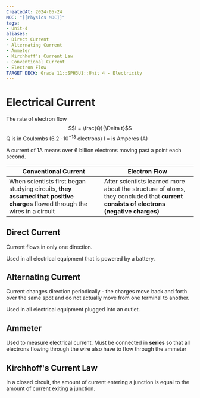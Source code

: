 ```yaml
---
CreatedAt: 2024-05-24
MOC: "[[Physics MOC]]"
tags:
- Unit-4
aliases:
- Direct Current
- Alternating Current
- Ammeter
- Kirchhoff's Current Law
- Conventional Current
- Electron Flow
TARGET DECK: Grade 11::SPH3U1::Unit 4 - Electricity
---
```


# Electrical Current
The rate of electron flow
$$I = \frac{Q}{\Delta t}$$
Q is in Coulombs ($6.2 \cdot 10^{-18}$ electrons)
I = is Amperes (A)

A current of 1A means over 6 billion electrons moving past a point each second.


| Conventional Current                                                                                                        | Electron Flow                                                                                                                        |
| --------------------------------------------------------------------------------------------------------------------------- | ------------------------------------------------------------------------------------------------------------------------------------ |
| When scientists first began studying circuits, **they assumed that positive charges** flowed through the wires in a circuit | After scientists learned more about the structure of atoms, they concluded that **current consists of electrons (negative charges)** |


## Direct Current
Current flows in only one direction.
<!--ID: 1718124839376-->


Used in all electrical equipment that is powered by a battery.

## Alternating Current
Current changes direction periodically - the charges move back and forth over the same spot and do not actually move from one terminal to another.
<!--ID: 1717163511436-->


Used in all electrical equipment plugged into an outlet.
<!--ID: 1716814411793-->


## Ammeter
Used to measure electrical current. Must be connected in **series** so that all electrons flowing through the wire also have to flow through the ammeter
<!--ID: 1716814411804-->

## Kirchhoff's Current Law
In a closed circuit, the amount of current entering a junction is equal to the amount of current exiting a junction.
<!--ID: 1717163511438-->

